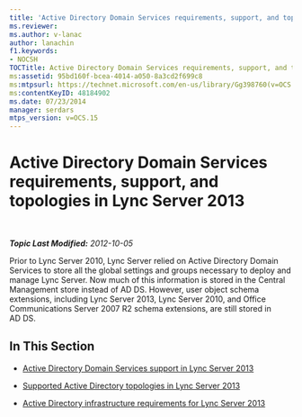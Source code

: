 ```yaml
---
title: 'Active Directory Domain Services requirements, support, and topologies'
ms.reviewer: 
ms.author: v-lanac
author: lanachin
f1.keywords:
- NOCSH
TOCTitle: Active Directory Domain Services requirements, support, and topologies
ms:assetid: 95bd160f-bcea-4014-a050-8a3cd2f699c8
ms:mtpsurl: https://technet.microsoft.com/en-us/library/Gg398760(v=OCS.15)
ms:contentKeyID: 48184902
ms.date: 07/23/2014
manager: serdars
mtps_version: v=OCS.15
---
```


<div data-xmlns="http://www.w3.org/1999/xhtml">

<div class="topic" data-xmlns="http://www.w3.org/1999/xhtml" data-msxsl="urn:schemas-microsoft-com:xslt" data-cs="http://msdn.microsoft.com/en-us/">

<div data-asp="http://msdn2.microsoft.com/asp">

# Active Directory Domain Services requirements, support, and topologies in Lync Server 2013

</div>

<div id="mainSection">

<div id="mainBody">

<span> </span>

_**Topic Last Modified:** 2012-10-05_

Prior to Lync Server 2010, Lync Server relied on Active Directory Domain Services to store all the global settings and groups necessary to deploy and manage Lync Server. Now much of this information is stored in the Central Management store instead of AD DS. However, user object schema extensions, including Lync Server 2013, Lync Server 2010, and Office Communications Server 2007 R2 schema extensions, are still stored in AD DS.

<div>

## In This Section

  - [Active Directory Domain Services support in Lync Server 2013](lync-server-2013-active-directory-domain-services-support.md)

  - [Supported Active Directory topologies in Lync Server 2013](lync-server-2013-supported-active-directory-topologies.md)

  - [Active Directory infrastructure requirements for Lync Server 2013](lync-server-2013-active-directory-infrastructure-requirements.md)

</div>

</div>

<span> </span>

</div>

</div>

</div>

